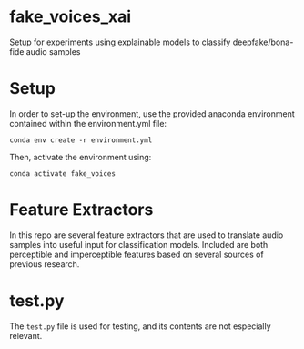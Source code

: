 # fake_voices_xai

Setup for experiments using explainable models to classify deepfake/bona-fide audio samples

# Setup

In order to set-up the environment, use the provided anaconda environment contained within the environment.yml file:
```
conda env create -r environment.yml
```
Then, activate the environment using:
```
conda activate fake_voices
```

# Feature Extractors

In this repo are several feature extractors that are used to translate audio samples into useful input for classification models. 
Included are both perceptible and imperceptible features based on several sources of previous research.

# test.py

The `test.py` file is used for testing, and its contents are not especially relevant.
